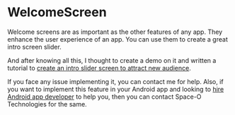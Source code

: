 # WelcomeScreen
Welcome screens are as important as the other features of any app. They enhance the user experience of an app. You can use them to create a great intro screen slider.

And after knowing all this, I thought to create a demo on it and written a tutorial to [create an intro slider screen to attract new audience](https://www.spaceotechnologies.com/create-intro-slider-screen-android-app/
).


If you face any issue implementing it, you can contact me for help. Also, if you want to implement this feature in your Android app and looking to [hire Android app developer](http://www.spaceotechnologies.com/hire-android-developer/) to help you, then you can contact Space-O Technologies for the same.

